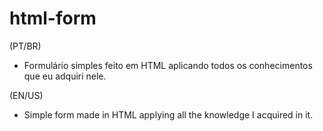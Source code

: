 # html-form

(PT/BR)
- Formulário simples feito em HTML aplicando todos os conhecimentos que eu adquiri nele.

(EN/US)
- Simple form made in HTML applying all the knowledge I acquired in it.

<div>
  <img scr = "https://github.com/Saturn-Dev/html-form/blob/master/example.PNG"/>
</div>

